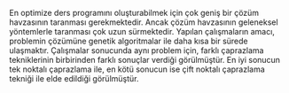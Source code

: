 En optimize ders programını oluşturabilmek için çok geniş bir çözüm havzasının taranması gerekmektedir. Ancak çözüm havzasının geleneksel yöntemlerle taranması çok uzun sürmektedir. 
Yapılan çalışmaların amacı, problemin çözümüne genetik algoritmalar ile daha kısa bir sürede ulaşmaktır. 
Çalışmalar sonucunda aynı problem için, farklı çaprazlama tekniklerinin birbirinden farklı sonuçlar verdiği görülmüştür.
En iyi sonucun tek noktalı çaprazlama ile, en kötü sonucun ise çift noktalı çaprazlama tekniği ile elde edildiği görülmüştür.
